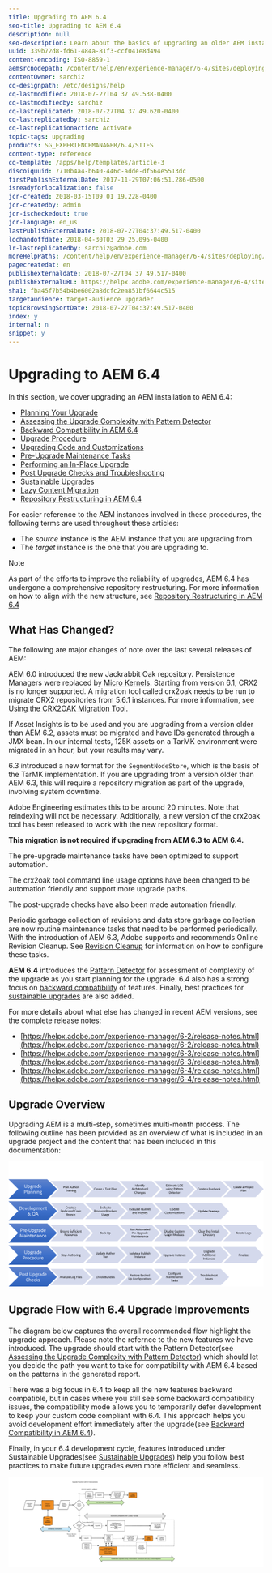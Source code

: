 ```yaml
---
title: Upgrading to AEM 6.4
seo-title: Upgrading to AEM 6.4
description: null
seo-description: Learn about the basics of upgrading an older AEM installation to AEM 6.4.
uuid: 339b72d8-fd61-484a-81f3-ccf041e8d494
content-encoding: ISO-8859-1
aemsrcnodepath: /content/help/en/experience-manager/6-4/sites/deploying/using/upgrade
contentOwner: sarchiz
cq-designpath: /etc/designs/help
cq-lastmodified: 2018-07-27T04 37 49.538-0400
cq-lastmodifiedby: sarchiz
cq-lastreplicated: 2018-07-27T04 37 49.620-0400
cq-lastreplicatedby: sarchiz
cq-lastreplicationaction: Activate
topic-tags: upgrading
products: SG_EXPERIENCEMANAGER/6.4/SITES
content-type: reference
cq-template: /apps/help/templates/article-3
discoiquuid: 7710b4a4-b640-446c-adde-df564e5513dc
firstPublishExternalDate: 2017-11-29T07:06:51.286-0500
isreadyforlocalization: false
jcr-created: 2018-03-15T09 01 19.228-0400
jcr-createdby: admin
jcr-ischeckedout: true
jcr-language: en_us
lastPublishExternalDate: 2018-07-27T04:37:49.517-0400
lochandoffdate: 2018-04-30T03 29 25.095-0400
lr-lastreplicatedby: sarchiz@adobe.com
moreHelpPaths: /content/help/en/experience-manager/6-4/sites/deploying/morehelp/upgrading;/content/help/en/experience-manager/6-4/sites/deploying/morehelp/upgrading
pagecreatedat: en
publishexternaldate: 2018-07-27T04 37 49.517-0400
publishExternalURL: https://helpx.adobe.com/experience-manager/6-4/sites/deploying/using/upgrade.html
sha1: fba45f7b54b4be6002a8dcfc2ea851bf6644c515
targetaudience: target-audience upgrader
topicBrowsingSortDate: 2018-07-27T04:37:49.517-0400
index: y
internal: n
snippet: y
---
```


# Upgrading to AEM 6.4

In this section, we cover upgrading an AEM installation to AEM 6.4:

* [Planning Your Upgrade](upgrade-planning.md)
* [Assessing the Upgrade Complexity with Pattern Detector](pattern-detector.md)
* [Backward Compatibility in AEM 6.4](backward-compatibility.md)
* [Upgrade Procedure](upgrade-procedure.md)
* [Upgrading Code and Customizations](upgrading-code-and-customizations.md)
* [Pre-Upgrade Maintenance Tasks](pre-upgrade-maintenance-tasks.md)
* [Performing an In-Place Upgrade](in-place-upgrade.md)
* [Post Upgrade Checks and Troubleshooting](post-upgrade-checks-and-troubleshooting.md)
* [Sustainable Upgrades](sustainable-upgrades.md)
* [Lazy Content Migration](lazy-content-migration.md)
* [Repository Restructuring in AEM 6.4](repository-restructuring-in-aem64.md)

For easier reference to the AEM instances involved in these procedures, the following terms are used throughout these articles:

* The *source* instance is the AEM instance that you are upgrading from.
* The *target* instance is the one that you are upgrading to.

>[!NOTE]
>
>As part of the efforts to improve the reliability of upgrades, AEM 6.4 has undergone a comprehensive repository restructuring. For more information on how to align with the new structure, see [Repository Restructuring in AEM 6.4](repository-restructuring.md)

<!-- 

Comment Type: remark
Last Modified By: Alexandru Sarchiz (sarchiz)
Last Modified Date: 2018-07-26T12:05:12.941-0400

<p>Added as part of the effort in https://jira.corp.adobe.com/browse/CQDOC-12872</p>

 -->

## What Has Changed?
The following are major changes of note over the last several releases of AEM:

AEM 6.0 introduced the new Jackrabbit Oak repository. Persistence Managers were replaced by [Micro Kernels](platform.md#contentbody_title_4). Starting from version 6.1, CRX2 is no longer supported. A migration tool called crx2oak needs to be run to migrate CRX2 repositories from 5.6.1 instances. For more information, see [Using the CRX2OAK Migration Tool](using-crx2oak.md).

If Asset Insights is to be used and you are upgrading from a version older than AEM 6.2, assets must be migrated and have IDs generated through a JMX bean. In our internal tests, 125K assets on a TarMK environment were migrated in an hour, but your results may vary.

6.3 introduced a new format for the `SegmentNodeStore`, which is the basis of the TarMK implementation. If you are upgrading from a version older than AEM 6.3, this will require a repository migration as part of the upgrade, involving system downtime.

Adobe Engineering estimates this to be around 20 minutes. Note that reindexing will not be necessary. Additionally, a new version of the crx2oak tool has been released to work with the new repository format.

**This migration is not required if upgrading from AEM 6.3 to AEM 6.4.**

The pre-upgrade maintenance tasks have been optimized to support automation.

The crx2oak tool command line usage options have been changed to be automation friendly and support more upgrade paths.

The post-upgrade checks have also been made automation friendly.

Periodic garbage collection of revisions and data store garbage collection are now routine maintenance tasks that need to be performed periodically. With the introduction of AEM 6.3, Adobe supports and recommends Online Revision Cleanup. See [Revision Cleanup](revision-cleanup.md) for information on how to configure these tasks.

**AEM 6.4** introduces the [Pattern Detector](pattern-detector.md) for assessment of complexity of the upgrade as you start planning for the upgrade. 6.4 also has a strong focus on [backward compatibility](backward-compatibility.md) of features. Finally, best practices for [sustainable upgrades](sustainable-upgrades.md) are also added.

For more details about what else has changed in recent AEM versions, see the complete release notes:

* [https://helpx.adobe.com/experience-manager/6-2/release-notes.html](https://helpx.adobe.com/experience-manager/6-2/release-notes.html)
* [https://helpx.adobe.com/experience-manager/6-3/release-notes.html](https://helpx.adobe.com/experience-manager/6-3/release-notes.html)
* [https://helpx.adobe.com/experience-manager/6-4/release-notes.html](https://helpx.adobe.com/experience-manager/6-4/release-notes.html)

## Upgrade Overview
Upgrading AEM is a multi-step, sometimes multi-month process. The following outline has been provided as an overview of what is included in an upgrade project and the content that has been included in this documentation:

<!-- 

Comment Type: annotation
Last Modified By: dgonzale
Last Modified Date: 2018-04-10T16:22:32.710-0400

Need to update chevrons for 2 cases: 1) Update content/code prior for support restructuring (breaking changes) 2) Update code/content in a lazy way after upgrade.

 -->

![](assets/screen_shot_2018-03-30at80708am.png)

## <p>Upgrade Flow with 6.4 Upgrade Improvements</p>
The diagram below captures the overall recommended flow highlight the upgrade approach. Please note the refernce to the new features we have introduced. The upgrade should start with the Pattern Detector(see [Assessing the Upgrade Complexity with Pattern Detector](pattern-detector.md)) which should let you decide the path you want to take for compatibility with AEM 6.4 based on the patterns in the generated report.

There was a big focus in 6.4 to keep all the new features backward compatible, but in cases where you still see some backward compatibility issues, the compatibility mode allows you to temporarily defer development to keep your custom code compliant with 6.4. This approach helps you avoid development effort immediately after the upgrade(see [Backward Compatibility in AEM 6.4](backward-compatibility.md)).

Finally, in your 6.4 development cycle, features introduced under Sustainable Upgrades(see [Sustainable Upgrades](sustainable-upgrades.md)) help you follow best practices to make future upgrades even more efficient and seamless.

<!-- 

Comment Type: annotation
Last Modified By: dgonzale
Last Modified Date: 2018-04-10T16:34:29.486-0400

Lazy Content Migration boxes should really include BOTH: - Should include "Lazy Content Migration" "Feature" - Should include Post-Upgrade Repository Restructuring Alignment" Lazy Content Migration boxes should really include BOTH: - Should include "Lazy Content Migration" "Feature" - Should include Post-Upgrade Repository Restructuring Alignment"

 -->

![](assets/6_4_upgrade_overviewflowchart-newpage3.png)
